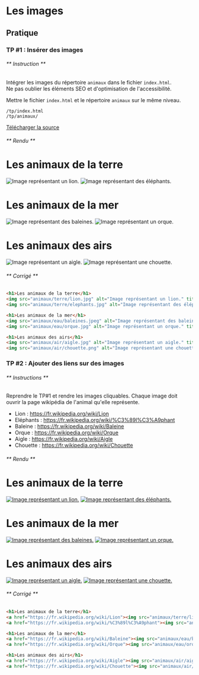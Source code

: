 # Les images


## Pratique

### TP #1 : Insérer des images

<!-- tabs:start -->

###### ** Instruction **

Intégrer les images du répertoire `animaux` dans le fichier `index.html`.  
Ne pas oublier les éléments SEO et d'optimisation de l'accessibilité.

Mettre le fichier `index.html` et le répertoire `animaux` sur le même niveau.

```
/tp/index.html
/tp/animaux/
```

<a href="_ressources/les-images/animaux.zip" download>Télécharger la source</a>

###### ** Rendu **

<h1>Les animaux de la terre</h1>
<img src="../../_ressources/les-images/animaux/terre/lion.jpg" alt="Image représentant un lion." title="Photo d'un lion.">
<img src="../../_ressources/les-images/animaux/terre/elephants.jpg" alt="Image représentant des éléphants." title="Photo d'éléphants.">

<h1>Les animaux de la mer</h1>
<img src="../../_ressources/les-images/animaux/eau/baleines.jpeg" alt="Image représentant des baleines." title="Photo de baleines.">
<img src="../../_ressources/les-images/animaux/eau/orque.jpg" alt="Image représentant un orque." title="Photo d'un orque.">

<h1>Les animaux des airs</h1>
<img src="../../_ressources/les-images/animaux/air/aigle.jpg" alt="Image représentant un aigle." title="Photo d'un aigle.">
<img src="../../_ressources/les-images/animaux/air/chouette.png" alt="Image représentant une chouette." title="Photo d'une chouette.">



###### ** Corrigé **

```html
<h1>Les animaux de la terre</h1>
<img src="animaux/terre/lion.jpg" alt="Image représentant un lion." title="Photo d'un lion.">
<img src="animaux/terre/elephants.jpg" alt="Image représentant des éléphants." title="Photo d'éléphants.">

<h1>Les animaux de la mer</h1>
<img src="animaux/eau/baleines.jpeg" alt="Image représentant des baleines." title="Photo de baleines.">
<img src="animaux/eau/orque.jpg" alt="Image représentant un orque." title="Photo d'un orque.">

<h1>Les animaux des airs</h1>
<img src="animaux/air/aigle.jpg" alt="Image représentant un aigle." title="Photo d'un aigle.">
<img src="animaux/air/chouette.png" alt="Image représentant une chouette." title="Photo d'une chouette.">
```

<!-- tabs:end -->



### TP #2 : Ajouter des liens sur des images


<!-- tabs:start -->

###### ** Instructions **

Reprendre le TP#1 et rendre les images cliquables. Chaque image doit ouvrir la page wikipédia de l'animal qu'elle représente.

- Lion : https://fr.wikipedia.org/wiki/Lion
- Eléphants : https://fr.wikipedia.org/wiki/%C3%89l%C3%A9phant
- Baleine : https://fr.wikipedia.org/wiki/Baleine
- Orque : https://fr.wikipedia.org/wiki/Orque
- Aigle : https://fr.wikipedia.org/wiki/Aigle
- Chouette : https://fr.wikipedia.org/wiki/Chouette

###### ** Rendu **

<h1>Les animaux de la terre</h1>
<a href="https://fr.wikipedia.org/wiki/Lion"><img src="../../_ressources/les-images/animaux/terre/lion.jpg" alt="Image représentant un lion." title="Photo d'un lion."></a>
<a href="https://fr.wikipedia.org/wiki/%C3%89l%C3%A9phant"><img src="../../_ressources/les-images/animaux/terre/elephants.jpg" alt="Image représentant des éléphants." title="Photo d'éléphants."></a>

<h1>Les animaux de la mer</h1>
<a href="https://fr.wikipedia.org/wiki/Baleine"><img src="../../_ressources/les-images/animaux/eau/baleines.jpeg" alt="Image représentant des baleines." title="Photo de baleines."></a>
<a href="https://fr.wikipedia.org/wiki/Orque"><img src="../../_ressources/les-images/animaux/eau/orque.jpg" alt="Image représentant un orque." title="Photo d'un orque."></a>

<h1>Les animaux des airs</h1>
<a href="https://fr.wikipedia.org/wiki/Aigle"><img src="../../_ressources/les-images/animaux/air/aigle.jpg" alt="Image représentant un aigle." title="Photo d'un aigle."></a>
<a href="https://fr.wikipedia.org/wiki/Chouette"><img src="../../_ressources/les-images/animaux/air/chouette.png" alt="Image représentant une chouette." title="Photo d'une chouette."></a>



###### ** Corrigé **

```html
<h1>Les animaux de la terre</h1>
<a href="https://fr.wikipedia.org/wiki/Lion"><img src="animaux/terre/lion.jpg" alt="Image représentant un lion." title="Photo d'un lion."></a>
<a href="https://fr.wikipedia.org/wiki/%C3%89l%C3%A9phant"><img src="animaux/terre/elephants.jpg" alt="Image représentant des éléphants." title="Photo d'éléphants."></a>

<h1>Les animaux de la mer</h1>
<a href="https://fr.wikipedia.org/wiki/Baleine"><img src="animaux/eau/baleines.jpeg" alt="Image représentant des baleines." title="Photo de baleines."></a>
<a href="https://fr.wikipedia.org/wiki/Orque"><img src="animaux/eau/orque.jpg" alt="Image représentant un orque." title="Photo d'un orque."></a>

<h1>Les animaux des airs</h1>
<a href="https://fr.wikipedia.org/wiki/Aigle"><img src="animaux/air/aigle.jpg" alt="Image représentant un aigle." title="Photo d'un aigle."></a>
<a href="https://fr.wikipedia.org/wiki/Chouette"><img src="animaux/air/chouette.png" alt="Image représentant une chouette." title="Photo d'une chouette."></a>
```
<!-- tabs:end -->